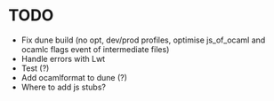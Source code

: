# TODO
- Fix dune build (no opt, dev/prod profiles, optimise js_of_ocaml and ocamlc flags event of intermediate files)
- Handle errors with Lwt
- Test (?)
- Add ocamlformat to dune (?)
- Where to add js stubs?
